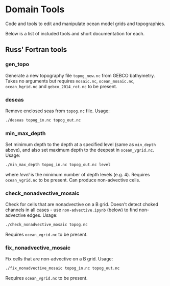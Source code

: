 # Domain Tools

Code and tools to edit and manipulate ocean model grids and topographies.

Below is a list of included tools and short documentation for each.

## Russ' Fortran tools

### gen_topo
Generate a new topography file `topog_new.nc` from GEBCO bathymetry.
Takes no arguments but requires `mosaic.nc`, `ocean_mosaic.nc`, `ocean_hgrid.nc` and `gebco_2014_rot.nc` to be present.

### deseas
Remove enclosed seas from `topog.nc` file.
Usage:
```bash
./deseas topog_in.nc topog_out.nc
```

### min_max_depth
Set minimum depth to the depth at a specified level (same as `min_depth` above), and also set maximum depth to the deepest in `ocean_vgrid.nc`.
Usage:
```bash
./min_max_depth topog_in.nc topog_out.nc level
```
where *level* is the minimum number of depth levels (e.g. 4).
Requires `ocean_vgrid.nc` to be present.
Can produce non-advective cells.

### check_nonadvective_mosaic
Check for cells that are nonadvective on a B grid. Doesn't detect choked channels in all cases - use `non-advective.ipynb` (below) to find non-advective edges.
Usage:
```bash
./check_nonadvective_mosaic topog.nc
```
Requires `ocean_vgrid.nc` to be present.

### fix_nonadvective_mosaic
Fix cells that are non-advective on a B grid.
Usage:
```bash
./fix_nonadvective_mosaic topog_in.nc topog_out.nc
```
Requires `ocean_vgrid.nc` to be present.
